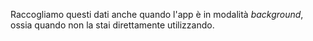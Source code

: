 Raccogliamo questi dati anche quando l'app è in modalità *background*, ossia quando non la stai direttamente utilizzando.